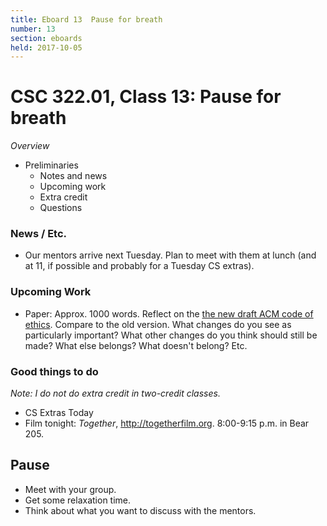 ```yaml
---
title: Eboard 13  Pause for breath
number: 13
section: eboards
held: 2017-10-05
---
```

CSC 322.01, Class 13:  Pause for breath
=======================================

_Overview_

* Preliminaries
    * Notes and news
    * Upcoming work
    * Extra credit
    * Questions

### News / Etc.

* Our mentors arrive next Tuesday.   Plan to meet with them at lunch (and
  at 11, if possible and probably for a Tuesday CS extras).

### Upcoming Work

* Paper: Approx. 1000 words.  Reflect on the
  [the new draft ACM code of
  ethics](https://ethics.acm.org/2018-code-draft-2/).  Compare to the
  old version.  What changes do you see as particularly important?
  What other changes do you think should still be made?  What else
  belongs?  What doesn't belong?  Etc.

### Good things to do

_Note: I do not do extra credit in two-credit classes._

* CS Extras Today
* Film tonight: _Together_, <http://togetherfilm.org>.
  8:00-9:15 p.m. in Bear 205.

## Pause

* Meet with your group.
* Get some relaxation time.
* Think about what you want to discuss with the mentors.
